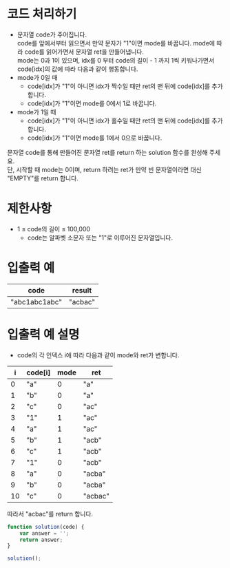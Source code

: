 # 코드 처리하기
- 문자열 code가 주어집니다.  
code를 앞에서부터 읽으면서 만약 문자가 "1"이면 mode를 바꿉니다. mode에 따라 code를 읽어가면서 문자열 ret을 만들어냅니다.  
mode는 0과 1이 있으며, idx를 0 부터 code의 길이 - 1 까지 1씩 키워나가면서 code[idx]의 값에 따라 다음과 같이 행동합니다.  
- mode가 0일 때
  - code[idx]가 "1"이 아니면 idx가 짝수일 때만 ret의 맨 뒤에 code[idx]를 추가합니다.  
  - code[idx]가 "1"이면 mode를 0에서 1로 바꿉니다.  
- mode가 1일 때
  - code[idx]가 "1"이 아니면 idx가 홀수일 때만 ret의 맨 뒤에 code[idx]를 추가합니다.
  - code[idx]가 "1"이면 mode를 1에서 0으로 바꿉니다.

문자열 code를 통해 만들어진 문자열 ret를 return 하는 solution 함수를 완성해 주세요.  
단, 시작할 때 mode는 0이며, return 하려는 ret가 만약 빈 문자열이라면 대신 "EMPTY"를 return 합니다.

# 제한사항
- 1 ≤ code의 길이 ≤ 100,000
  - code는 알파벳 소문자 또는 "1"로 이루어진 문자열입니다.


# 입출력 예
| code | result |
| ---- | ------ |
| "abc1abc1abc" | "acbac" |



# 입출력 예 설명
- code의 각 인덱스 i에 따라 다음과 같이 mode와 ret가 변합니다.

| i | code[i] | mode | ret |
| - | ------- | ---- | --- |
| 0 | "a" | 0 | "a" |
| 1 | "b" | 0 | "a" |
| 2 | "c" | 0 | "ac" |
| 3 | "1" | 1 | "ac" |
| 4 | "a" | 1 | "ac" |
| 5 | "b" | 1 | "acb" |
| 6 | "c" | 1 | "acb" |
| 7 | "1" | 0 | "acb" |
| 8 | "a" | 0 | "acba" |
| 9 | "b" | 0 | "acba" |
| 10 | "c" | 0 | "acbac" |

따라서 "acbac"를 return 합니다.


```javascript
function solution(code) {
    var answer = '';
    return answer;
}

solution();
```



